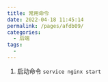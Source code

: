 ```yaml
---
title: 常用命令
date: 2022-04-18 11:45:14
permalink: /pages/afdb09/
categories:
  - 后端
tags:
  - 
---
```




1. 启动命令 `service nginx start`
